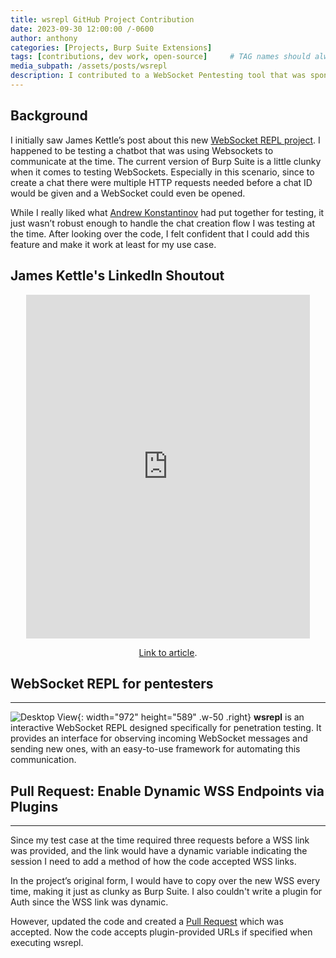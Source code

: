 ```yaml
---
title: wsrepl GitHub Project Contribution
date: 2023-09-30 12:00:00 /-0600
author: anthony   
categories: [Projects, Burp Suite Extensions]
tags: [contributions, dev work, open-source]     # TAG names should always be lowercase
media_subpath: /assets/posts/wsrepl
description: I contributed to a WebSocket Pentesting tool that was sponsored by Doyensec on GitHub.
---
```


## Background
I initially saw James Kettle’s post about this new [WebSocket REPL project](https://github.com/doyensec/wsrepl). I happened to be testing a chatbot that was using Websockets to communicate at the time. The current version of Burp Suite is a little clunky when it comes to testing WebSockets. Especially in this scenario, since to create a chat there were multiple HTTP requests needed before a chat ID would be given and a WebSocket could even be opened. 

While I really liked what [Andrew Konstantinov](https://github.com/execveat) had put together for testing, it just wasn’t robust enough to handle the chat creation flow I was testing at the time. After looking over the code, I felt confident that I could add this feature and make it work at least for my use case. 

## James Kettle's LinkedIn Shoutout
<div style="text-align: center;">
  <iframe allowfullscreen="" src="https://www.linkedin.com/embed/feed/update/urn:li:share:7087097423633817602?wmode=opaque" width="90%" data-embed="true" frameborder="0" title="Embedded post" height="550"></iframe>
  <p>
    <a href="https://www.linkedin.com/feed/update/urn:li:share:7087097423633817602">Link to article</a>.
  </p>
</div>


## WebSocket REPL for pentesters
-------------------------------
![Desktop View](Doyensec_Logo_2019_10_15-02_bisGray.png){: width="972" height="589" .w-50 .right}
**wsrepl** is an interactive WebSocket REPL designed specifically for penetration testing. It provides an interface for observing incoming WebSocket messages and sending new ones, with an easy-to-use framework for automating this communication.

## Pull Request: Enable Dynamic WSS Endpoints via Plugins
--------------------------------------------------------
Since my test case at the time required three requests before a WSS link was provided, and the link would have a dynamic variable indicating the session I need to add a method of how the code accepted WSS links. 

In the project’s original form, I would have to copy over the new WSS every time, making it just as clunky as Burp Suite. I also couldn't write a plugin for Auth since the WSS link was dynamic. 

However, updated the code and created a [Pull Request](https://github.com/doyensec/wsrepl/pull/3#issue-1826429768) which was accepted. Now the code accepts plugin-provided URLs if specified when executing wsrepl.
